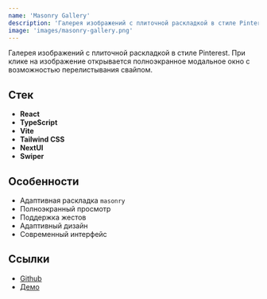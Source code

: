 ```yaml
---
name: 'Masonry Gallery'
description: 'Галерея изображений с плиточной раскладкой в стиле Pinterest. При клике на изображение открывается полноэкранное модальное окно с возможностью перелистывания свайпом.'
image: 'images/masonry-gallery.png'
---
```


Галерея изображений с плиточной раскладкой в стиле Pinterest. При клике на изображение открывается полноэкранное модальное окно с возможностью перелистывания свайпом.

## Стек

- **React**
- **TypeScript**
- **Vite**
- **Tailwind CSS**
- **NextUI**
- **Swiper**


## Особенности

- Адаптивная раскладка `masonry`
- Полноэкранный просмотр
- Поддержка жестов
- Адаптивный дизайн
- Современный интерфейс

## Ссылки
- [Github](https://github.com/teplostanski/masonry-gallery-tailwind)
- [Демо](https://teplostanski.github.io/masonry-gallery-tailwind/)